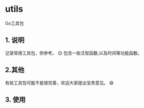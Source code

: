 # utils
 Go工具包

## 1. 说明
记录常用工具包，供参考。
😌 
包含一些泛型函数,以及时间等功能函数。


## 2.其他



有些工具包可能不是很完善，欢迎大家提出宝贵意见。  😄

## 3. 使用
```go

```
